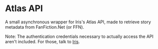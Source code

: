 # Atlas API
A small asynchronous wrapper for Iris's Atlas API, made to retrieve story metadata from FanFiction.Net (or FFN).

Note: The authentication credentials necessary to actually access the API aren't included. For those, talk to [Iris](https://github.com/iridescent-beacon).
